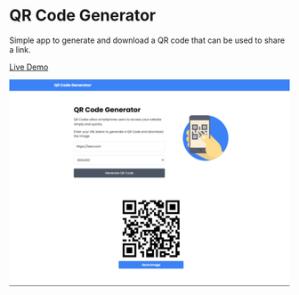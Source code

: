 # QR Code Generator

Simple app to generate and download a QR code that can be used to share a link.

[Live Demo](https://qrcodegenerator-gs.netlify.app/)

![Screen](content/images/screen.png)
